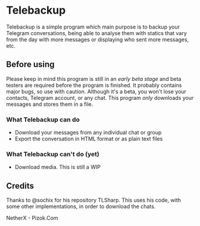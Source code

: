 # Telebackup
Telebackup is a simple program which main purpose is to backup your Telegram conversations, being able to analyse them with statics that vary from the day with more messages or displaying who sent more messages, etc.

## Before using
Please keep in mind this program is still in an *early beta stage* and beta testers are required before the program is finished. It probably contains major bugs, so use with caution. Although it's a beta, you won't lose your contacts, Telegram account, or any chat. This program *only* downloads your messages and stores them in a file.

### What Telebackup can do
- Download your messages from any individual chat or group
- Export the conversation in HTML format or as plain text files

### What Telebackup can't do (yet)
- Download media. This is still a WIP

## Credits
Thanks to @sochix for his repository TLSharp. This uses his code, with some other implementations, in order to download the chats.


NetherX - Pizok.Com
